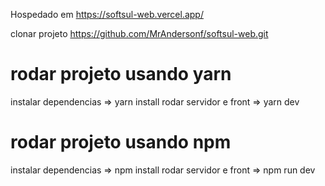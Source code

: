 Hospedado em https://softsul-web.vercel.app/

clonar projeto
https://github.com/MrAndersonf/softsul-web.git

# rodar projeto usando yarn
instalar dependencias =>   yarn install
rodar servidor e front =>  yarn dev


# rodar projeto usando npm
instalar dependencias =>   npm install
rodar servidor e front =>  npm run dev





